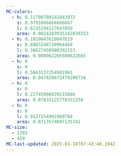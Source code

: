 ```yaml
---
MC-colors:
  - h: 0.11790780141843972
    s: 0.9791666666666667
    l: 0.6235294117647059
    area: 0.0024283935242839353
  - h: 0.1019047619047619
    s: 0.8883248730964468
    l: 0.38627450980392153
    area: 0.000062266500622665
  - h: 0
    s: 0
    l: 0.5843137254901961
    area: 0.047820672478206726
  - h: 0
    s: 0
    l: 0.22745098039215686
    area: 0.07833125778331258
  - h: 0
    s: 0
    l: 0.9137254901960784
    area: 0.8713574097135741
MC-size:
  - 1393
  - 459
MC-last-updated: 2025-03-18T07:43:40.194Z
---
```

